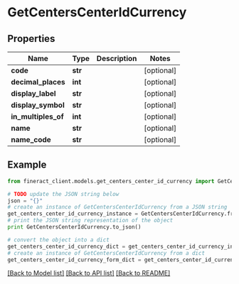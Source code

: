 # GetCentersCenterIdCurrency


## Properties

Name | Type | Description | Notes
------------ | ------------- | ------------- | -------------
**code** | **str** |  | [optional] 
**decimal_places** | **int** |  | [optional] 
**display_label** | **str** |  | [optional] 
**display_symbol** | **str** |  | [optional] 
**in_multiples_of** | **int** |  | [optional] 
**name** | **str** |  | [optional] 
**name_code** | **str** |  | [optional] 

## Example

```python
from fineract_client.models.get_centers_center_id_currency import GetCentersCenterIdCurrency

# TODO update the JSON string below
json = "{}"
# create an instance of GetCentersCenterIdCurrency from a JSON string
get_centers_center_id_currency_instance = GetCentersCenterIdCurrency.from_json(json)
# print the JSON string representation of the object
print GetCentersCenterIdCurrency.to_json()

# convert the object into a dict
get_centers_center_id_currency_dict = get_centers_center_id_currency_instance.to_dict()
# create an instance of GetCentersCenterIdCurrency from a dict
get_centers_center_id_currency_form_dict = get_centers_center_id_currency.from_dict(get_centers_center_id_currency_dict)
```
[[Back to Model list]](../README.md#documentation-for-models) [[Back to API list]](../README.md#documentation-for-api-endpoints) [[Back to README]](../README.md)


